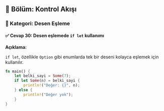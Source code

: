 ## 📘 Bölüm: Kontrol Akışı  
### 🔹 Kategori: Desen Eşleme  
#### ✅ Cevap 30: Desen eşlemede `if let` kullanımı

**Açıklama:**

`if let`, özellikle `Option` gibi enumlarda tek bir deseni kolayca eşlemek için kullanılır.

```rust
fn main() {
    let belki_sayi = Some(7);
    if let Some(n) = belki_sayi {
        println!("Değer: {}", n);
    } else {
        println!("Değer yok");
    }
}
```
